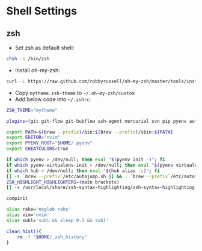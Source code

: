 Shell Settings
==============

## zsh

* Set zsh as default shell:

```bash
chsh -s /bin/zsh
```

* Install oh-my-zsh:

```bash
curl -L https://raw.github.com/robbyrussell/oh-my-zsh/master/tools/install.sh | sh
```

* Copy `mytheme.zsh-theme` to `~/.oh-my-zsh/custom`
* Add below code into `~/.zshrc`:

```bash
ZSH_THEME="mytheme"

plugins=(git git-flow git-hubflow ssh-agent mercurial svn pip pyenv autojump dirhistory colored-man brew brew-cask osx)

export PATH=$(brew --prefix)/bin:$(brew --prefix)/sbin:${PATH}
export EDITOR="nvim"
export PYENV_ROOT="$HOME/.pyenv"
export CHEATCOLORS=true

if which pyenv > /dev/null; then eval "$(pyenv init -)"; fi
if which pyenv-virtualenv-init > /dev/null; then eval "$(pyenv virtualenv-init -)"; fi
if which hub > /dev/null; then eval "$(hub alias -s)"; fi
[[ -s `brew --prefix`/etc/autojump.sh ]] && . `brew --prefix`/etc/autojump.sh
ZSH_HIGHLIGHT_HIGHLIGHTERS=(main brackets)
[[ -s /usr/local/share/zsh-syntax-highlighting/zsh-syntax-highlighting.zsh ]] && . /usr/local/share/zsh-syntax-highlighting/zsh-syntax-highlighting.zsh

compinit

alias rake='noglob rake'
alias vim='nvim'
alias subl='subl && sleep 0.1 && subl'

clean_hist(){
    rm -f "$HOME/.zsh_history"
}
```
